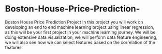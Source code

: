 # Boston-House-Price-Prediction-
Boston House Price Prediction Project
In this project you will work on developing an end to end machine learning project using linear regression, as this will be your first project in your machine learning journey.
We will be doing extensive data visualization, we will perform data feature engineering, we will also see how we can select features based on the correlation of the features.
